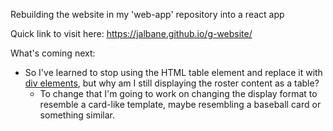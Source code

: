 Rebuilding the website in my 'web-app' repository into a react app

Quick link to visit here: https://jalbane.github.io/g-website/

What's coming next: 

  - So I've learned to stop using the HTML table element and replace it with [div elements](https://stackoverflow.com/questions/83073/why-not-use-tables-for-layout-in-html), but why am I still displaying the roster content   as a table?
    - To change that I'm going to work on changing the display format to resemble a card-like template, maybe resembling a baseball card or something similar.
  
